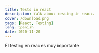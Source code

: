 ```yaml
---
title: Tests in react
description: Talk about testing in react.
cover: /download.png
tags: [React, Testing]
lang: Spanish
date: 2020-11-20
---
```


El testing en reac es muy importante
